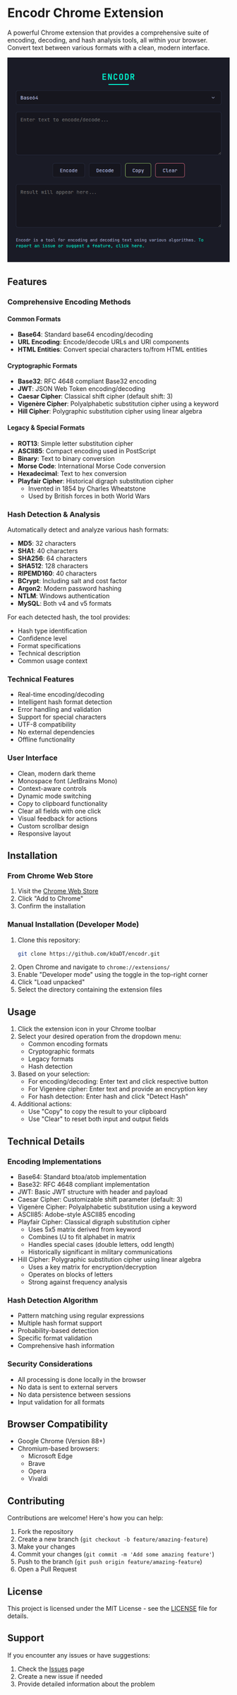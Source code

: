 # Encodr Chrome Extension

A powerful Chrome extension that provides a comprehensive suite of encoding, decoding, and hash analysis tools, all within your browser. Convert text between various formats with a clean, modern interface.

![Extension Screenshot](images/screenshot.png)

## Features

### Comprehensive Encoding Methods

#### Common Formats
- **Base64**: Standard base64 encoding/decoding
- **URL Encoding**: Encode/decode URLs and URI components
- **HTML Entities**: Convert special characters to/from HTML entities

#### Cryptographic Formats
- **Base32**: RFC 4648 compliant Base32 encoding
- **JWT**: JSON Web Token encoding/decoding
- **Caesar Cipher**: Classical shift cipher (default shift: 3)
- **Vigenère Cipher**: Polyalphabetic substitution cipher using a keyword
- **Hill Cipher**: Polygraphic substitution cipher using linear algebra

#### Legacy & Special Formats
- **ROT13**: Simple letter substitution cipher
- **ASCII85**: Compact encoding used in PostScript
- **Binary**: Text to binary conversion
- **Morse Code**: International Morse Code conversion
- **Hexadecimal**: Text to hex conversion
- **Playfair Cipher**: Historical digraph substitution cipher
  - Invented in 1854 by Charles Wheatstone
  - Used by British forces in both World Wars

### Hash Detection & Analysis
Automatically detect and analyze various hash formats:
- **MD5**: 32 characters
- **SHA1**: 40 characters
- **SHA256**: 64 characters
- **SHA512**: 128 characters
- **RIPEMD160**: 40 characters
- **BCrypt**: Including salt and cost factor
- **Argon2**: Modern password hashing
- **NTLM**: Windows authentication
- **MySQL**: Both v4 and v5 formats

For each detected hash, the tool provides:
- Hash type identification
- Confidence level
- Format specifications
- Technical description
- Common usage context

### Technical Features
- Real-time encoding/decoding
- Intelligent hash format detection
- Error handling and validation
- Support for special characters
- UTF-8 compatibility
- No external dependencies
- Offline functionality

### User Interface
- Clean, modern dark theme
- Monospace font (JetBrains Mono)
- Context-aware controls
- Dynamic mode switching
- Copy to clipboard functionality
- Clear all fields with one click
- Visual feedback for actions
- Custom scrollbar design
- Responsive layout

## Installation

### From Chrome Web Store
1. Visit the [Chrome Web Store](https://chromewebstore.google.com/detail/base64-converter/mbmknbmpajagofnlcaoajkgammegbblg?authuser=0&hl=fr&pli=1)
2. Click "Add to Chrome"
3. Confirm the installation

### Manual Installation (Developer Mode)
1. Clone this repository:
   ```bash
   git clone https://github.com/kOaDT/encodr.git
   ```
2. Open Chrome and navigate to `chrome://extensions/`
3. Enable "Developer mode" using the toggle in the top-right corner
4. Click "Load unpacked"
5. Select the directory containing the extension files

## Usage

1. Click the extension icon in your Chrome toolbar
2. Select your desired operation from the dropdown menu:
   - Common encoding formats
   - Cryptographic formats
   - Legacy formats
   - Hash detection
3. Based on your selection:
   - For encoding/decoding: Enter text and click respective button
   - For Vigenère cipher: Enter text and provide an encryption key
   - For hash detection: Enter hash and click "Detect Hash"
4. Additional actions:
   - Use "Copy" to copy the result to your clipboard
   - Use "Clear" to reset both input and output fields

## Technical Details

### Encoding Implementations
- Base64: Standard btoa/atob implementation
- Base32: RFC 4648 compliant implementation
- JWT: Basic JWT structure with header and payload
- Caesar Cipher: Customizable shift parameter (default: 3)
- Vigenère Cipher: Polyalphabetic substitution using a keyword
- ASCII85: Adobe-style ASCII85 encoding
- Playfair Cipher: Classical digraph substitution cipher
  * Uses 5x5 matrix derived from keyword
  * Combines I/J to fit alphabet in matrix
  * Handles special cases (double letters, odd length)
  * Historically significant in military communications
- Hill Cipher: Polygraphic substitution cipher using linear algebra
  * Uses a key matrix for encryption/decryption
  * Operates on blocks of letters
  * Strong against frequency analysis

### Hash Detection Algorithm
- Pattern matching using regular expressions
- Multiple hash format support
- Probability-based detection
- Specific format validation
- Comprehensive hash information

### Security Considerations
- All processing is done locally in the browser
- No data is sent to external servers
- No data persistence between sessions
- Input validation for all formats

## Browser Compatibility

- Google Chrome (Version 88+)
- Chromium-based browsers:
  - Microsoft Edge
  - Brave
  - Opera
  - Vivaldi

## Contributing

Contributions are welcome! Here's how you can help:

1. Fork the repository
2. Create a new branch (`git checkout -b feature/amazing-feature`)
3. Make your changes
4. Commit your changes (`git commit -m 'Add some amazing feature'`)
5. Push to the branch (`git push origin feature/amazing-feature`)
6. Open a Pull Request

## License

This project is licensed under the MIT License - see the [LICENSE](LICENSE) file for details.

## Support

If you encounter any issues or have suggestions:
1. Check the [Issues](https://github.com/kOaDT/encodr/issues) page
2. Create a new issue if needed
3. Provide detailed information about the problem
